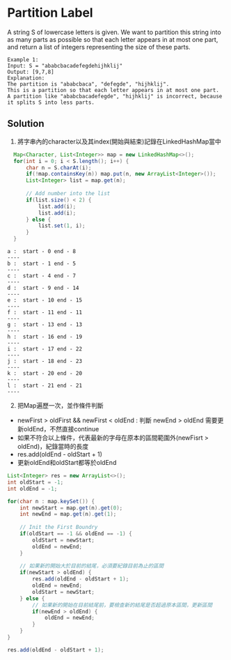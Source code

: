 # Partition Label


A string S of lowercase letters is given. We want to partition this string into as many parts as possible so that each letter appears in at most one part, and return a list of integers representing the size of these parts.

```
Example 1:
Input: S = "ababcbacadefegdehijhklij"
Output: [9,7,8]
Explanation:
The partition is "ababcbaca", "defegde", "hijhklij".
This is a partition so that each letter appears in at most one part.
A partition like "ababcbacadefegde", "hijhklij" is incorrect, because it splits S into less parts.
```

## Solution
1. 將字串內的character以及其index(開始與結束)記錄在LinkedHashMap當中

```java
  Map<Character, List<Integer>> map = new LinkedHashMap<>();
  for(int i = 0; i < S.length(); i++) {
      char n = S.charAt(i);
      if(!map.containsKey(n)) map.put(n, new ArrayList<Integer>());
      List<Integer> list = map.get(n);
      
      // Add number into the list
      if(list.size() < 2) {
          list.add(i);
          list.add(i);
      } else {
          list.set(1, i);
      } 
  }
```

```
a :  start - 0 end - 8
----
b :  start - 1 end - 5
----
c :  start - 4 end - 7
----
d :  start - 9 end - 14
----
e :  start - 10 end - 15
----
f :  start - 11 end - 11
----
g :  start - 13 end - 13
----
h :  start - 16 end - 19
----
i :  start - 17 end - 22
----
j :  start - 18 end - 23
----
k :  start - 20 end - 20
----
l :  start - 21 end - 21
----
```

2. 把Map遍歷一次，並作條件判斷
- newFirst > oldFirst && newFirst < oldEnd : 判斷 newEnd > oldEnd 需要更新oldEnd，不然直接continue
- 如果不符合以上條件，代表最新的字母在原本的區間範圍外(newFisrt > oldEnd)，紀錄當時的長度
- res.add(oldEnd - oldStart + 1)
- 更新oldEnd和oldStart都等於oldEnd

```java
List<Integer> res = new ArrayList<>();
int oldStart = -1;
int oldEnd = -1;

for(char n : map.keySet()) {
    int newStart = map.get(n).get(0);
    int newEnd = map.get(n).get(1);
    
    // Init the First Boundry
    if(oldStart == -1 && oldEnd == -1) {
        oldStart = newStart;
        oldEnd = newEnd;
    }
    
    // 如果新的開始大於目前的結尾，必須要紀錄目前為止的區間
    if(newStart > oldEnd) {
        res.add(oldEnd - oldStart + 1);
        oldEnd = newEnd;
        oldStart = newStart;
    } else {
        // 如果新的開始在目前結尾前，要檢查新的結尾是否超過原本區間，更新區間
        if(newEnd > oldEnd) {
            oldEnd = newEnd;
        }
    }
}

res.add(oldEnd - oldStart + 1);
```
